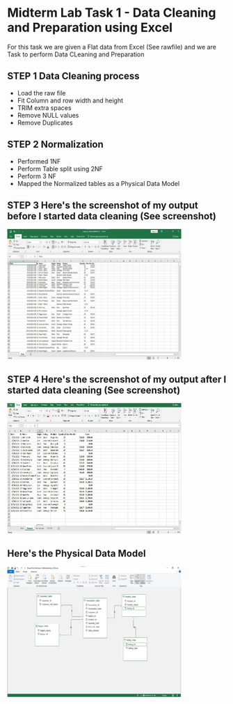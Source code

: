 # Midterm Lab Task 1 - Data Cleaning and Preparation using Excel
For this task we are given a Flat data from Excel (See rawfile) and we are Task to perform Data CLeaning and Preparation
## STEP 1 Data Cleaning process
- Load the raw file
- Fit Column and row width and height
- TRIM extra spaces
- Remove NULL values
- Remove Duplicates
## STEP 2 Normalization
- Performed 1NF
- Perform Table split using 2NF
- Perform 3 NF
- Mapped the Normalized tables as a Physical Data Model
## STEP 3 Here's the screenshot of my output before I started data cleaning (See screenshot)
<img src="Images/Raw_Data.jpg" alt="Alt Text" width="400" height="300"> 

## STEP 4 Here's the screenshot of my output after I started data cleaning (See screenshot)
<img src="Images/Cleaned_Data.jpg" alt="Alt Text" width="400" height="300"> 

## Here's the Physical Data Model
<img src="Images/Data_Model.jpg" alt="Alt Text" width="400" height="300"> 
